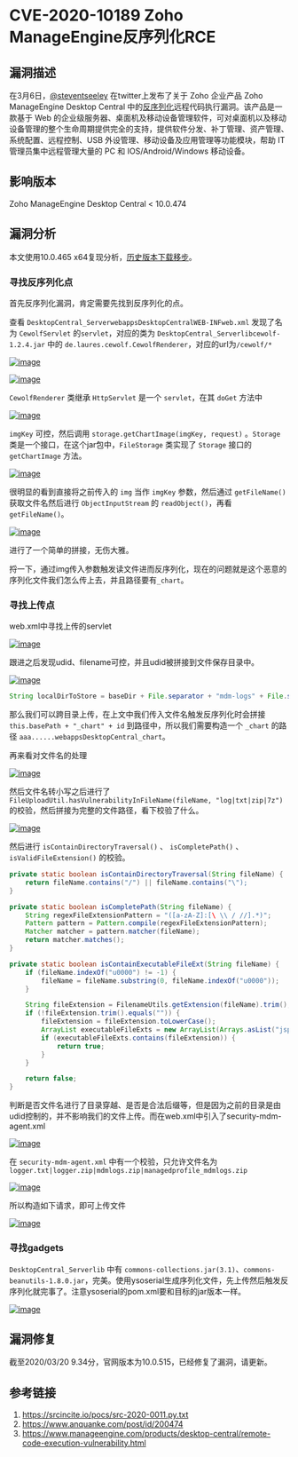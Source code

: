 # CVE-2020-10189 Zoho ManageEngine反序列化RCE

## 漏洞描述

在3月6日，[@steventseeley](https://twitter.com/steventseeley/status/1235635108498948096) 在twitter上发布了关于 Zoho 企业产品 Zoho ManageEngine Desktop Central 中的[反序列化](https://www.chabug.org/tags/反序列化)远程代码执行漏洞。该产品是一款基于 Web 的企业级服务器、桌面机及移动设备管理软件，可对桌面机以及移动设备管理的整个生命周期提供完全的支持，提供软件分发、补丁管理、资产管理、系统配置、远程控制、USB 外设管理、移动设备及应用管理等功能模块，帮助 IT 管理员集中远程管理大量的 PC 和 IOS/Android/Windows 移动设备。

## 影响版本

Zoho ManageEngine Desktop Central < 10.0.474

## 漏洞分析

本文使用10.0.465 x64复现分析，[历史版本下载移步](http://archives.manageengine.com/desktop-central/)。

### 寻找反序列化点

首先反序列化漏洞，肯定需要先找到反序列化的点。

查看 `DesktopCentral_ServerwebappsDesktopCentralWEB-INFweb.xml` 发现了名为 `CewolfServlet` 的`servlet`，对应的类为 `DesktopCentral_Serverlibcewolf-1.2.4.jar` 中的 `de.laures.cewolf.CewolfRenderer`，对应的url为`/cewolf/*`



[![image](resource/CVE-2020-10189%20Zoho%20ManageEngine%E5%8F%8D%E5%BA%8F%E5%88%97%E5%8C%96RCE/media/20200321182965.png)](https://y4er.com/img/uploads/20200321182965.png)





[![image](resource/CVE-2020-10189%20Zoho%20ManageEngine%E5%8F%8D%E5%BA%8F%E5%88%97%E5%8C%96RCE/media/20200321185502.png)](https://www.chabug.org/wp-content/uploads/2020/04/20200321185502.png)



`CewolfRenderer` 类继承 `HttpServlet` 是一个 `servlet`，在其 `doGet` 方法中



[![image](resource/CVE-2020-10189%20Zoho%20ManageEngine%E5%8F%8D%E5%BA%8F%E5%88%97%E5%8C%96RCE/media/20200321182003.png)](https://www.chabug.org/wp-content/uploads/2020/04/20200321182003.png)



`imgKey` 可控，然后调用 `storage.getChartImage(imgKey, request)` 。`Storage` 类是一个接口，在这个jar包中，`FileStorage` 类实现了 `Storage` 接口的 `getChartImage` 方法。



[![image](resource/CVE-2020-10189%20Zoho%20ManageEngine%E5%8F%8D%E5%BA%8F%E5%88%97%E5%8C%96RCE/media/20200321181041.png)](https://www.chabug.org/wp-content/uploads/2020/04/20200321181041.png)



很明显的看到直接将之前传入的 `img` 当作 `imgKey` 参数，然后通过 `getFileName()` 获取文件名然后进行 `ObjectInputStream` 的 `readObject()`，再看 `getFileName()`。



[![image](resource/CVE-2020-10189%20Zoho%20ManageEngine%E5%8F%8D%E5%BA%8F%E5%88%97%E5%8C%96RCE/media/20200321183565.png)](https://www.chabug.org/wp-content/uploads/2020/04/20200321183565.png)



进行了一个简单的拼接，无伤大雅。

捋一下，通过img传入参数触发读文件进而反序列化，现在的问题就是这个恶意的序列化文件我们怎么传上去，并且路径要有`_chart`。

### 寻找上传点

web.xml中寻找上传的servlet



[![image](resource/CVE-2020-10189%20Zoho%20ManageEngine%E5%8F%8D%E5%BA%8F%E5%88%97%E5%8C%96RCE/media/20200321186974.png)](https://www.chabug.org/wp-content/uploads/2020/04/20200321186974.png)



跟进之后发现udid、filename可控，并且udid被拼接到文件保存目录中。



[![image](resource/CVE-2020-10189%20Zoho%20ManageEngine%E5%8F%8D%E5%BA%8F%E5%88%97%E5%8C%96RCE/media/20200321185491.png)](https://www.chabug.org/wp-content/uploads/2020/04/20200321185491.png)



```java
String localDirToStore = baseDir + File.separator + "mdm-logs" + File.separator + this.customerID + File.separator + this.deviceName + "_" + udid;
```



那么我们可以跨目录上传，在上文中我们传入文件名触发反序列化时会拼接 `this.basePath + "_chart" + id` 到路径中，所以我们需要构造一个 `_chart` 的路径 `aaa......webappsDesktopCentral_chart`。

再来看对文件名的处理



[![image](resource/CVE-2020-10189%20Zoho%20ManageEngine%E5%8F%8D%E5%BA%8F%E5%88%97%E5%8C%96RCE/media/20200321186665.png)](https://www.chabug.org/wp-content/uploads/2020/04/20200321186665.png)



然后文件名转小写之后进行了 `FileUploadUtil.hasVulnerabilityInFileName(fileName, "log|txt|zip|7z")` 的校验，然后拼接为完整的文件路径，看下校验了什么。



[![image](resource/CVE-2020-10189%20Zoho%20ManageEngine%E5%8F%8D%E5%BA%8F%E5%88%97%E5%8C%96RCE/media/20200321184618.png)](https://www.chabug.org/wp-content/uploads/2020/04/20200321184618.png)



然后进行 `isContainDirectoryTraversal()` 、 `isCompletePath()` 、 `isValidFileExtension()` 的校验。

```java
private static boolean isContainDirectoryTraversal(String fileName) {
    return fileName.contains("/") || fileName.contains("\");
}

private static boolean isCompletePath(String fileName) {
    String regexFileExtensionPattern = "([a-zA-Z]:[\ \\ / //].*)";
    Pattern pattern = Pattern.compile(regexFileExtensionPattern);
    Matcher matcher = pattern.matcher(fileName);
    return matcher.matches();
}

private static boolean isContainExecutableFileExt(String fileName) {
    if (fileName.indexOf("u0000") != -1) {
        fileName = fileName.substring(0, fileName.indexOf("u0000"));
    }

    String fileExtension = FilenameUtils.getExtension(fileName).trim();
    if (!fileExtension.trim().equals("")) {
        fileExtension = fileExtension.toLowerCase();
        ArrayList executableFileExts = new ArrayList(Arrays.asList("jsp", "js", "html", "htm", "shtml", "shtm", "hta", "asp"));
        if (executableFileExts.contains(fileExtension)) {
            return true;
        }
    }

    return false;
}
```



判断是否文件名进行了目录穿越、是否是合法后缀等，但是因为之前的目录是由udid控制的，并不影响我们的文件上传。而在web.xml中引入了security-mdm-agent.xml



[![image](resource/CVE-2020-10189%20Zoho%20ManageEngine%E5%8F%8D%E5%BA%8F%E5%88%97%E5%8C%96RCE/media/20200321187536.png)](https://www.chabug.org/wp-content/uploads/2020/04/20200321187536.png)



在 `security-mdm-agent.xml` 中有一个校验，只允许文件名为 `logger.txt|logger.zip|mdmlogs.zip|managedprofile_mdmlogs.zip`



[![image](resource/CVE-2020-10189%20Zoho%20ManageEngine%E5%8F%8D%E5%BA%8F%E5%88%97%E5%8C%96RCE/media/20200321183022.png)](https://www.chabug.org/wp-content/uploads/2020/04/20200321183022.png)



所以构造如下请求，即可上传文件



[![image](resource/CVE-2020-10189%20Zoho%20ManageEngine%E5%8F%8D%E5%BA%8F%E5%88%97%E5%8C%96RCE/media/20200321181636.png)](https://www.chabug.org/wp-content/uploads/2020/04/20200321181636.png)



### 寻找gadgets

`DesktopCentral_Serverlib` 中有 `commons-collections.jar(3.1)`、`commons-beanutils-1.8.0.jar`，完美。使用ysoserial生成序列化文件，先上传然后触发反序列化就完事了。注意ysoserial的pom.xml要和目标的jar版本一样。



[![image](resource/CVE-2020-10189%20Zoho%20ManageEngine%E5%8F%8D%E5%BA%8F%E5%88%97%E5%8C%96RCE/media/20200321181885.png)](https://www.chabug.org/wp-content/uploads/2020/04/20200321181885.png)



## 漏洞修复

截至2020/03/20 9.34分，官网版本为10.0.515，已经修复了漏洞，请更新。

## 参考链接

1. https://srcincite.io/pocs/src-2020-0011.py.txt
2. https://www.anquanke.com/post/id/200474
3. https://www.manageengine.com/products/desktop-central/remote-code-execution-vulnerability.html